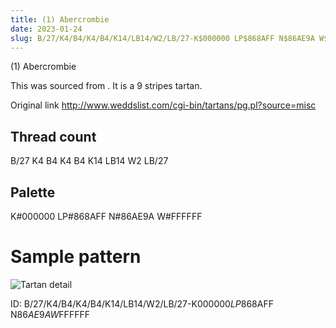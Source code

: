 ```yaml
---
title: (1) Abercrombie
date: 2023-01-24
slug: B/27/K4/B4/K4/B4/K14/LB14/W2/LB/27-K$000000 LP$868AFF N$86AE9A W$FFFFFF
---
```

(1) Abercrombie

This was sourced from <no value>.  It is a 9 stripes tartan.

Original link http://www.weddslist.com/cgi-bin/tartans/pg.pl?source=misc

## Thread count
B/27 K4 B4 K4 B4 K14 LB14 W2 LB/27

## Palette
K#000000 LP#868AFF N#86AE9A W#FFFFFF

# Sample pattern

![Tartan detail](tartan.png "B/27 K4 B4 K4 B4 K14 LB14 W2 LB/27 tartan")

ID: B/27/K4/B4/K4/B4/K14/LB14/W2/LB/27-K$000000 LP$868AFF N$86AE9A W$FFFFFF